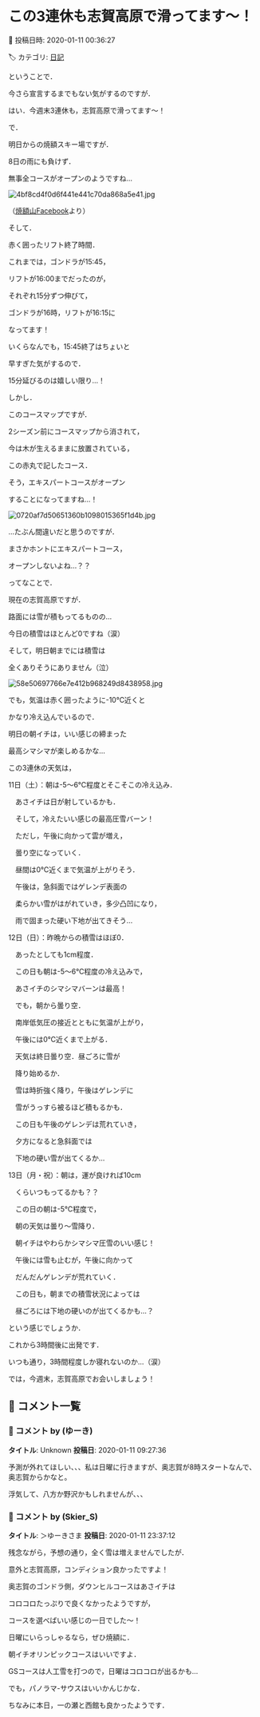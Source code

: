 # この3連休も志賀高原で滑ってます～！

📅 投稿日時: 2020-01-11 00:36:27

🏷️ カテゴリ: [日記](cc4b5682fb7b8b144980957a978653fb0.md)

ということで．


今さら宣言するまでもない気がするのですが．


はい．今週末3連休も，志賀高原で滑ってます～！





で．


明日からの焼額スキー場ですが．


8日の雨にも負けず．


無事全コースがオープンのようですね…




![4bf8cd4f0d6f441e441c70da868a5e41.jpg](images/4bf8cd4f0d6f441e441c70da868a5e41.jpg)




（[焼額山Facebook](https://www.facebook.com/yakebitaiyama/?hc_ref=ARSiMpkDJPGTLyyqTipLoB8Izmr1tXVOBse5VM-AyoQ3PCDiXmOWDkEsDv5-YcOFCUQ&fref=nf&__xts__[0]=68.ARAjocGwy2NEMPxZotCxAYI40ciQTClIxVwuDdvqb6VoBSQD2d7jErAcW82_dyuj34jUfL_7nTkoETNYmfou6seEqlZdTOTMEYIJymw-g3kRlyGPcUSxaB-M9gVn29GyJTpMdArRDLYw0kwpTLYsQQYbOglyS2Z44ESvuF2sSR-GYV66oPr6hM67r1foE8iR7879y8ONfHznT0q8SCrR2G0n_yByfjF3UJzFWLpQuOhp37HzTLXInG-bLVQxR0mLvnbTH8-NrUNjzEBASBVHy2m5lYzIu6GY0MxwfR8cfCS5O6nnBZj4XWttbDne2rFbuXhEWzFtGwLP7EhPfjFTjw&__tn__=kC-R)より）


そして．


赤く囲ったリフト終了時間．


これまでは，ゴンドラが15:45，


リフトが16:00までだったのが，


それぞれ15分ずつ伸びて，


ゴンドラが16時，リフトが16:15に


なってます！





いくらなんでも，15:45終了はちょいと


早すぎた気がするので．


15分延びるのは嬉しい限り…！





しかし．


このコースマップですが．


2シーズン前にコースマップから消されて，


今は木が生えるままに放置されている，


この赤丸で記したコース．


そう，エキスパートコースがオープン


することになってますね…！




![0720af7d50651360b1098015365f1d4b.jpg](images/0720af7d50651360b1098015365f1d4b.jpg)




…たぶん間違いだと思うのですが．


まさかホントにエキスパートコース，


オープンしないよね…？？





ってなことで．


現在の志賀高原ですが．


路面には雪が積もってるものの…


今日の積雪はほとんど0ですね（涙）


そして，明日朝までには積雪は


全くありそうにありません（泣）




![58e50697766e7e412b968249d8438958.jpg](images/58e50697766e7e412b968249d8438958.jpg)




でも，気温は赤く囲ったように-10℃近くと


かなり冷え込んでいるので．


明日の朝イチは，いい感じの締まった


最高シマシマが楽しめるかな…





この3連休の天気は，


11日（土）：朝は-5～6℃程度とそこそこの冷え込み．


　あさイチは日が射しているかも．


　そして，冷えたいい感じの最高圧雪バーン！


　ただし，午後に向かって雲が増え，


　曇り空になっていく．


　昼間は0℃近くまで気温が上がりそう．


　午後は，急斜面ではゲレンデ表面の


　柔らかい雪がはがれていき，多少凸凹になり，


　雨で固まった硬い下地が出てきそう…





12日（日）：昨晩からの積雪はほぼ0．


　あったとしても1cm程度．


　この日も朝は-5～6℃程度の冷え込みで，


　あさイチのシマシマバーンは最高！


　でも，朝から曇り空．


　南岸低気圧の接近とともに気温が上がり，


　午後には0℃近くまで上がる．


　天気は終日曇り空．昼ごろに雪が


　降り始めるか．


　雪は時折強く降り，午後はゲレンデに


　雪がうっすら被るほど積もるかも．


　この日も午後のゲレンデは荒れていき，


　夕方になると急斜面では


　下地の硬い雪が出てくるか…





13日（月・祝）：朝は，運が良ければ10cm


　くらいつもってるかも？？


　この日の朝は-5℃程度で，


　朝の天気は曇り～雪降り．


　朝イチはやわらかシマシマ圧雪のいい感じ！


　午後には雪も止むが，午後に向かって


　だんだんゲレンデが荒れていく．


　この日も，朝までの積雪状況によっては


　昼ごろには下地の硬いのが出てくるかも…？





という感じでしょうか．





これから3時間後に出発です．


いつも通り，3時間程度しか寝れないのか…（涙）


では，今週末，志賀高原でお会いしましょう！

## 💬 コメント一覧

### 💬 コメント by (ゆーき)
**タイトル**: Unknown
**投稿日**: 2020-01-11 09:27:36

予測が外れてほしい、、、私は日曜に行きますが、奥志賀が8時スタートなんで、奥志賀からかなと。





浮気して、八方か野沢かもしれませんが、、、

### 💬 コメント by (Skier_S)
**タイトル**: ＞ゆーきさま
**投稿日**: 2020-01-11 23:37:12

残念ながら，予想の通り，全く雪は増えませんでしたが．

意外と志賀高原，コンディション良かったですよ！

奥志賀のゴンドラ側，ダウンヒルコースはあさイチは

コロコロたっぷりで良くなかったようですが，

コースを選べばいい感じの一日でした～！



日曜にいらっしゃるなら，ぜひ焼額に．

朝イチオリンピックコースはいいですよ．

GSコースは人工雪を打つので，日曜はコロコロが出るかも…

でも，パノラマ-サウスはいいかんじかな．

ちなみに本日，一の瀬と西館も良かったようです．

